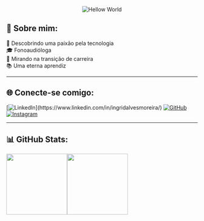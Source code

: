 <div align="center">

![Hellow World](https://i.imgur.com/mU07r51.gif)

</div>



## 💫 Sobre mim:

💜 Descobrindo uma paixão pela tecnologia <br>
🎓 Fonoaudióloga <br>
🎯 Mirando na transição de carreira <br>
📚 Uma eterna aprendiz <br>

-------------------

## 🌐 Conecte-se comigo:

[![LinkedIn](https://img.shields.io/badge/-LinkedIn-000?style=for-the-badge&amp;logo=linkedin&amp;logoColor=FF00F6&amp;color:FFF")](https://www.linkedin.com/in/ingridalvesmoreira/)
[![GitHub](https://img.shields.io/badge/GitHub-000?style=for-the-badge&logo=github&logoColor=FF00F6)](https://github.com/Quenze)
[![Instagram](https://img.shields.io/badge/-Instagram-000?style=for-the-badge&logo=instagram&logoColor=FF00F6)](https://www.instagram.com/werismitt/)

------------------

## 📊 GitHub Stats:

<img loading="lazy" height="160" src="https://github-readme-stats.vercel.app/api?username=Quenze&theme=radical&bg_color=000&border_color=30A3DC&show_icons=true&icon_color=FF00F6&title_color=FF00F6&text_color=a9fef7"/><img loading="lazy" height="160" src="https://github-readme-stats-git-masterrstaa-rickstaa.vercel.app/api/top-langs/?username=Quenze&layout=compact&bg_color=000&border_color=30A3DC&title_color=FF00F6&text_color=a9fef7"/>







